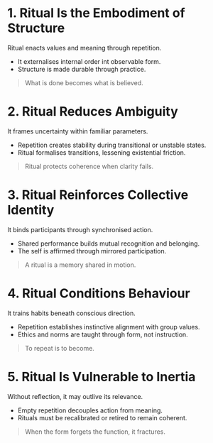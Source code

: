 # 1. Ritual Is the Embodiment of Structure
Ritual enacts values and meaning through repetition.
- It externalises internal order int observable form.
- Structure is made durable through practice.
> What is done becomes what is believed.
# 2. Ritual Reduces Ambiguity
It frames uncertainty within familiar parameters.
- Repetition creates stability during transitional or unstable states.
- Ritual formalises transitions, lessening existential friction.
> Ritual protects coherence when clarity fails.
# 3. Ritual Reinforces Collective Identity
It binds participants through synchronised action.
- Shared performance builds mutual recognition and belonging.
- The self is affirmed through mirrored participation.
> A ritual is a memory shared in motion.
# 4. Ritual Conditions Behaviour
It trains habits beneath conscious direction.
- Repetition establishes instinctive alignment with group values.
- Ethics and norms are taught through form, not instruction.
> To repeat is to become.
# 5. Ritual Is Vulnerable to Inertia
Without reflection, it may outlive its relevance.
- Empty repetition decouples action from meaning.
- Rituals must be recalibrated or retired to remain coherent.
> When the form forgets the function, it fractures.
